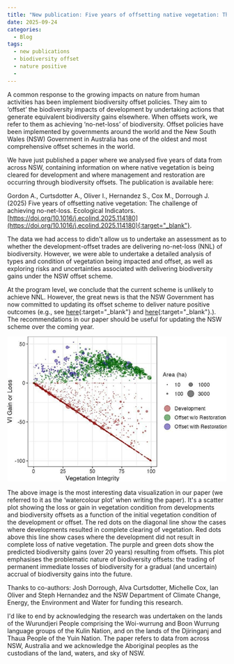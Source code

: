 ```yaml
---
title: "New publication: Five years of offsetting native vegetation: The challenge of achieving no-net-loss"
date: 2025-09-24
categories:
  - Blog
tags:
  - new publications 
  - biodiversity offset
  - nature positive
  - 
---
```


A common response to the growing impacts on nature from human activities has been implement biodiversity offset policies. They aim to ‘offset’ the biodiversity impacts of development by undertaking actions that generate equivalent biodiversity gains elsewhere. When offsets work, we refer to them as achieving ‘no-net-loss’ of biodiversity. Offset policies have been implemented by governments around the world and the New South Wales (NSW) Government in Australia has one of the oldest and most comprehensive offset schemes in the world. 

We have just published a paper where we analysed five years of data from across NSW, containing information on where native vegetation is being cleared for development and where management and restoration are occurring through biodiversity offsets. The publication is available here: 

Gordon A., Curtsdotter A., Oliver I., Hernandez S., Cox M., Dorrough J. (2025) Five years of offsetting native vegetation: The challenge of achieving no-net-loss. Ecological Indicators.[https://doi.org/10.1016/j.ecolind.2025.114180](https://doi.org/10.1016/j.ecolind.2025.114180){:target="_blank"}.

The data we had access to didn't allow us to undertake an assessment as to whether the development-offset trades are delivering no-net-loss (NNL) of biodiversity. However, we were able to undertake a detailed analysis of types and condition of vegetation being impacted and offset, as well as exploring risks and uncertainties associated with delivering biodiversity gains under the NSW offset scheme.

At the program level, we conclude that the current scheme is unlikely to achieve NNL. However, the great news is that the NSW Government has now committed to updating its offset scheme to deliver nature positive outcomes (e.g., see [here](https://www.corrs.com.au/insights/nsw-plans-for-nature-with-net-positive-biodiversity-offset-reforms){:target="_blank"} and [here](https://www.nsw.gov.au/departments-and-agencies/cabinet-office/resources/nsw-plan-for-nature){:target="_blank"}.). The recommendations in our paper should be useful for updating the NSW scheme over the coming year.

![image tooltip here](/assets/images/watercolour-plot.jpg)

The above image is the most interesting data visualization in our paper (we referred to it as the ‘watercolour plot’ when writing the paper). It's a scatter plot showing the loss or gain in vegetation condition from developments and biodiversity offsets as a function of the initial vegetation condition of the development or offset. The red dots on the diagonal line show the cases where developments resulted in complete clearing of vegetation. Red dots above this line show cases where the development did not result in complete loss of native vegetation. The purple and green dots show the predicted biodiversity gains (over 20 years) resulting from offsets. This plot emphasises the problematic nature of biodiversity offsets: the trading of permanent immediate losses of biodiversity for a gradual (and uncertain) accrual of biodiversity gains into the future.

Thanks to co-authors: Josh Dorrough, Alva Curtsdotter, Michelle Cox, Ian Oliver and Steph Hernandez and the NSW Department of Climate Change, Energy, the Environment and Water for funding this research. 

I'd like to end by acknowledging the research was undertaken on the lands of the Wurundjeri People comprising the Woi-wurrung and Boon Wurrung language groups of the Kulin Nation, and on the lands of the Djiringanj and Thaua People of the Yuin Nation. The paper refers to data from across NSW, Australia and we acknowledge the Aboriginal peoples as the custodians of the land, waters, and sky of NSW.
